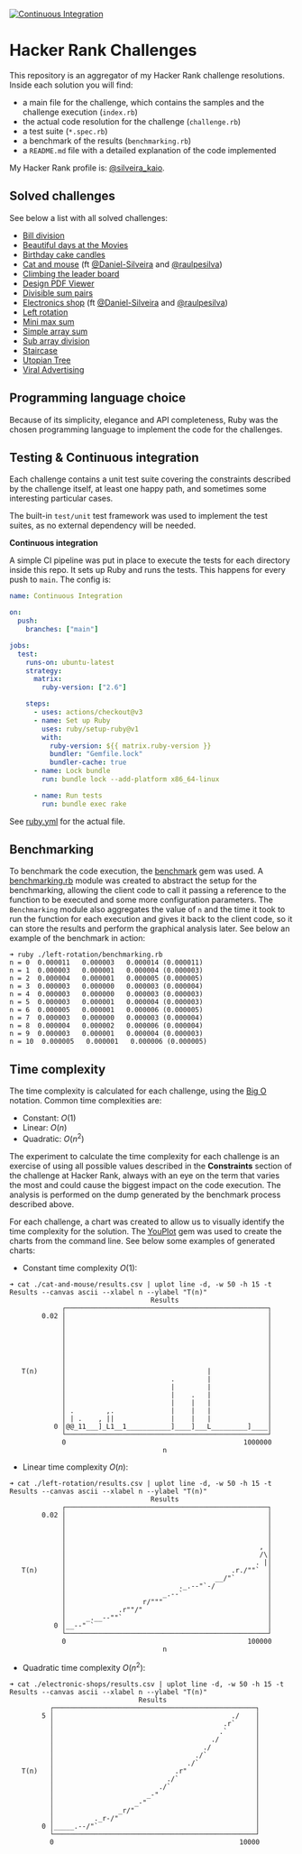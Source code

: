 [![Continuous Integration](https://github.com/kaiosilveira/hacker-rank-challenges/actions/workflows/ruby.yml/badge.svg)](https://github.com/kaiosilveira/hacker-rank-challenges/actions/workflows/ruby.yml)

# Hacker Rank Challenges

This repository is an aggregator of my Hacker Rank challenge resolutions. Inside each solution you will find:

- a main file for the challenge, which contains the samples and the challenge execution (`index.rb`)
- the actual code resolution for the challenge (`challenge.rb`)
- a test suite (`*.spec.rb`)
- a benchmark of the results (`benchmarking.rb`)
- a `README.md` file with a detailed explanation of the code implemented

My Hacker Rank profile is: [@silveira_kaio](https://www.hackerrank.com/silveira_kaio).

## Solved challenges

See below a list with all solved challenges:

- [Bill division](./bill-division/)
- [Beautiful days at the Movies](./beautiful-days/)
- [Birthday cake candles](./birthday-cake-candles/)
- [Cat and mouse](./cat-and-mouse/) (ft [@Daniel-Silveira](https://github.com/Daniel-Silveira) and [@raulpesilva](https://github.com/raulpesilva))
- [Climbing the leader board](./climbing-the-leaderboard/)
- [Design PDF Viewer](./designer-pdf-viewer/)
- [Divisible sum pairs](./divisible-sum-pairs/)
- [Electronics shop](./divisible-sum-pairs/) (ft [@Daniel-Silveira](https://github.com/Daniel-Silveira) and [@raulpesilva](https://github.com/raulpesilva))
- [Left rotation](./left-rotation/)
- [Mini max sum](./mini-max-sum/)
- [Simple array sum](./simple-array-sum/)
- [Sub array division](./sub-array-division/)
- [Staircase](./sub-array-division/)
- [Utopian Tree](./utopian-tree/)
- [Viral Advertising](./viral-advertising/)

## Programming language choice

Because of its simplicity, elegance and API completeness, Ruby was the chosen programming language to implement the code for the challenges.

## Testing & Continuous integration

Each challenge contains a unit test suite covering the constraints described by the challenge itself, at least one happy path, and sometimes some interesting particular cases.

The built-in `test/unit` test framework was used to implement the test suites, as no external dependency will be needed.

**Continuous integration**

A simple CI pipeline was put in place to execute the tests for each directory inside this repo. It sets up Ruby and runs the tests. This happens for every push to `main`. The config is:

```yml
name: Continuous Integration

on:
  push:
    branches: ["main"]

jobs:
  test:
    runs-on: ubuntu-latest
    strategy:
      matrix:
        ruby-version: ["2.6"]

    steps:
      - uses: actions/checkout@v3
      - name: Set up Ruby
        uses: ruby/setup-ruby@v1
        with:
          ruby-version: ${{ matrix.ruby-version }}
          bundler: "Gemfile.lock"
          bundler-cache: true
      - name: Lock bundle
        run: bundle lock --add-platform x86_64-linux

      - name: Run tests
        run: bundle exec rake
```

See [ruby.yml](./.github/workflows/ruby.yml) for the actual file.

## Benchmarking

To benchmark the code execution, the [benchmark](https://github.com/ruby/benchmark) gem was used. A [benchmarking.rb](./_utils/benchmark.rb) module was created to abstract the setup for the benchmarking, allowing the client code to call it passing a reference to the function to be executed and some more configuration parameters. The `Benchmarking` module also aggregates the value of `n` and the time it took to run the function for each execution and gives it back to the client code, so it can store the results and perform the graphical analysis later. See below an example of the benchmark in action:

```console
➜ ruby ./left-rotation/benchmarking.rb
n = 0  0.000011   0.000003   0.000014 (0.000011)
n = 1  0.000003   0.000001   0.000004 (0.000003)
n = 2  0.000004   0.000001   0.000005 (0.000005)
n = 3  0.000003   0.000000   0.000003 (0.000004)
n = 4  0.000003   0.000000   0.000003 (0.000003)
n = 5  0.000003   0.000001   0.000004 (0.000003)
n = 6  0.000005   0.000001   0.000006 (0.000005)
n = 7  0.000003   0.000000   0.000003 (0.000004)
n = 8  0.000004   0.000002   0.000006 (0.000004)
n = 9  0.000003   0.000001   0.000004 (0.000003)
n = 10  0.000005   0.000001   0.000006 (0.000005)
```

## Time complexity

The time complexity is calculated for each challenge, using the [Big O](https://en.wikipedia.org/wiki/Big_O_notation) notation. Common time complexities are:

- Constant: $O(1)$
- Linear: $O(n)$
- Quadratic: $O(n^2)$

The experiment to calculate the time complexity for each challenge is an exercise of using all possible values described in the **Constraints** section of the challenge at Hacker Rank, always with an eye on the term that varies the most and could cause the biggest impact on the code execution. The analysis is performed on the dump generated by the benchmark process described above.

For each challenge, a chart was created to allow us to visually identify the time complexity for the solution. The [YouPlot](https://github.com/red-data-tools/YouPlot) gem was used to create the charts from the command line. See below some examples of generated charts:

- Constant time complexity $O(1)$:

```console
➜ cat ./cat-and-mouse/results.csv | uplot line -d, -w 50 -h 15 -t Results --canvas ascii --xlabel n --ylabel "T(n)"
                                   Results
             ┌──────────────────────────────────────────────────┐
        0.02 │                                                  │
             │                                                  │
             │                                                  │
             │                                                  │
             │                                                  │
             │                                                  │
             │                                                  │
   T(n)      │                                   |              │
             │                          .        |              │
             │                          |        |              │
             │                          |    .   |              │
             │                          |    |   |              │
             │ .        ,.              |    |   |              │
             │ | .    , ||              |    |   |              │
           0 │@@_11___]_L1__1___________]____]___L_________]____│
             └──────────────────────────────────────────────────┘
             0                                            1000000
                                      n
```

- Linear time complexity $O(n)$:

```console
➜ cat ./left-rotation/results.csv | uplot line -d, -w 50 -h 15 -t Results --canvas ascii --xlabel n --ylabel "T(n)"
                                   Results
             ┌──────────────────────────────────────────────────┐
        0.02 │                                                  │
             │                                                  │
             │                                                  │
             │                                                  │
             │                                                , │
             │                                                /\│
             │                                               . |│
   T(n)      │                                         .r./""`  │
             │                                     __/"`        │
             │                            ._.--"`-/             │
             │                        _.--`                     │
             │                   r/"""                          │
             │             .r""/"                               │
             │     _.__--""`                                    │
           0 │__--" `                                           │
             └──────────────────────────────────────────────────┘
             0                                             100000
                                      n

```

- Quadratic time complexity $O(n^{2})$:

```console
➜ cat ./electronic-shops/results.csv | uplot line -d, -w 50 -h 15 -t Results --canvas ascii --xlabel n --ylabel "T(n)"
                                Results
          ┌──────────────────────────────────────────────────┐
        5 │                                            ./    │
          │                                          .r`     │
          │                                         .`       │
          │                                       ./         │
          │                                     ./           │
          │                                   ./`            │
          │                                 ./`              │
   T(n)   │                              .r"                 │
          │                            ./`                   │
          │                          ./`                     │
          │                       _-"                        │
          │                    _-"                           │
          │                _r/"                              │
          │          ._r-/"                                  │
        0 │_____.--/"`                                       │
          └──────────────────────────────────────────────────┘
          0                                              10000
```
